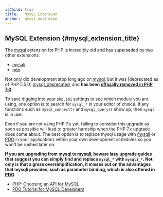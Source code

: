 ```yaml
---
isChild: true
title:   MySQL Extension
anchor:  mysql_extension
---
```


## MySQL Extension {#mysql_extension_title}

The [mysql] extension for PHP is incredibly old and has superseded by two other extensions:

- [mysqli]
- [pdo]

Not only did development stop long ago on [mysql], but it was [deprecated as of PHP 5.5.0]
[mysql_deprecated], and **has been [officially removed in PHP 7.0][mysql_removed]**.

To save digging into your `php.ini` settings to see which module you are using, one option is to search for `mysql_*`
in your editor of choice. If any functions such as `mysql_connect()` and `mysql_query()` show up, then `mysql` is
in use.

Even if you are not using PHP 7.x yet, failing to consider this upgrade as soon as possible will lead to greater
hardship when the PHP 7.x upgrade does come about. The best option is to replace mysql usage with [mysqli] or [PDO] in
your applications within your own development schedules so you won't be rushed later on.

**If you are upgrading from [mysql] to [mysqli], beware lazy upgrade guides that suggest you can simply find and replace `mysql_*` with `mysqli_*`. Not only is that a gross oversimplification, it misses out on the advantages that mysqli provides, such as parameter binding, which is also offered in [PDO][pdo].**

* [PHP: Choosing an API for MySQL][mysql_api]
* [PDO Tutorial for MySQL Developers][pdo4mysql_devs]

[mysql]: https://secure.php.net/mysql
[mysql_deprecated]: https://secure.php.net/migration55.deprecated
[mysql_removed]: https://secure.php.net/manual/en/migration70.removed-exts-sapis.php
[mysqli]: https://secure.php.net/mysqli
[pdo]: https://secure.php.net/pdo
[mysql_api]: https://secure.php.net/mysqlinfo.api.choosing
[pdo4mysql_devs]: http://wiki.hashphp.org/PDO_Tutorial_for_MySQL_Developers
